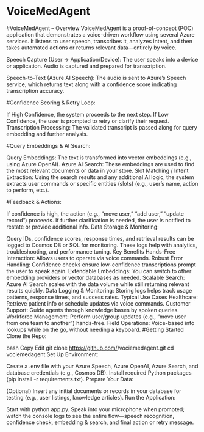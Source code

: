# VoiceMedAgent

#VoiceMedAgent – Overview
VoiceMedAgent is a proof-of-concept (POC) application that demonstrates a voice-driven workflow using several Azure services. It listens to user speech, transcribes it, analyzes intent, and then takes automated actions or returns relevant data—entirely by voice.

Speech Capture (User → Application/Device):
The user speaks into a device or application. Audio is captured and prepared for transcription.

Speech-to-Text (Azure AI Speech):
The audio is sent to Azure’s Speech service, which returns text along with a confidence score indicating transcription accuracy.

#Confidence Scoring & Retry Loop:

If High Confidence, the system proceeds to the next step.
If Low Confidence, the user is prompted to retry or clarify their request.
Transcription Processing:
The validated transcript is passed along for query embedding and further analysis.

#Query Embeddings & AI Search:

Query Embeddings: The text is transformed into vector embeddings (e.g., using Azure OpenAI).
Azure AI Search: These embeddings are used to find the most relevant documents or data in your store.
Slot Matching / Intent Extraction:
Using the search results and any additional AI logic, the system extracts user commands or specific entities (slots) (e.g., user’s name, action to perform, etc.).

#Feedback & Actions:

If confidence is high, the action (e.g., “move user,” “add user,” “update record”) proceeds.
If further clarification is needed, the user is notified to restate or provide additional info.
Data Storage & Monitoring:

Query IDs, confidence scores, response times, and retrieval results can be logged to Cosmos DB or SQL for monitoring.
These logs help with analytics, troubleshooting, and performance tuning.
Key Benefits
Hands-Free Interaction: Allows users to operate via voice commands.
Robust Error Handling: Confidence checks ensure low-confidence transcriptions prompt the user to speak again.
Extendable Embeddings: You can switch to other embedding providers or vector databases as needed.
Scalable Search: Azure AI Search scales with the data volume while still returning relevant results quickly.
Data Logging & Monitoring: Storing logs helps track usage patterns, response times, and success rates.
Typical Use Cases
Healthcare: Retrieve patient info or schedule updates via voice commands.
Customer Support: Guide agents through knowledge bases by spoken queries.
Workforce Management: Perform user/group updates (e.g., “move user from one team to another”) hands-free.
Field Operations: Voice-based info lookups while on the go, without needing a keyboard.
#Getting Started
Clone the Repo:

bash
Copy
Edit
git clone https://github.com/<YourOrg>/vociemedagent.git
cd vociemedagent
Set Up Environment:

Create a .env file with your Azure Speech, Azure OpenAI, Azure Search, and database credentials (e.g., Cosmos DB).
Install required Python packages (pip install -r requirements.txt).
Prepare Your Data:

(Optional) Insert any initial documents or records in your database for testing (e.g., user listings, knowledge articles).
Run the Application:

Start with python app.py.
Speak into your microphone when prompted; watch the console logs to see the entire flow—speech recognition, confidence check, embedding & search, and final action or retry message.
